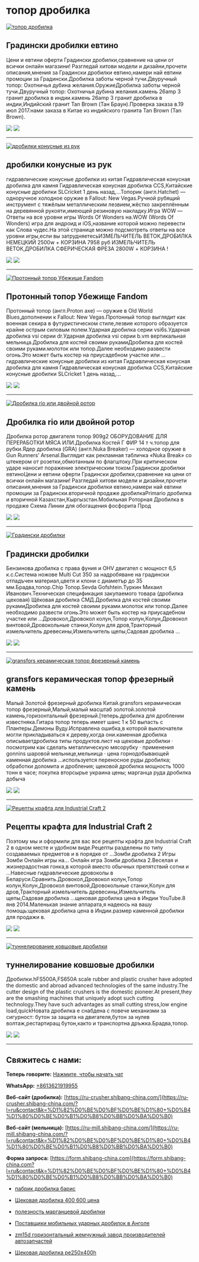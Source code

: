 # топор дробилка

<a href="https://swt.shibang-china.com/?l=ru&img&k=%D1%82%D0%BE%D0%BF%D0%BE%D1%80+%D0%B4%D1%80%D0%BE%D0%B1%D0%B8%D0%BB%D0%BA%D0%B0" target="_blank">![топор дробилка](http://static.shibang-china.com/all-800x300/1517.jpg)</a>

## Градински дробилки евтино
Цени и евтини оферти Градински дробилки,сравнение на цени от всички онлайн магазини! Разгледай хитови модели и дизайни,прочети описания,мнения за Градински дробилки евтино,намери най евтини промоции за Градински.Дробилка заботы черной тучи.Двуручный топор: Охотничья дубина желания.ОружиеДробилка заботы черной тучи.Двуручный топор: Охотничья дубина желания.камень 26amp 3 гранит дробилка в индии.камень 26amp 3 гранит дробилка в индии,Индийский гранит Tan Brown (Тан Браун).Проверка заказа в.19 июл 2017.нами заказа в Китае из индийского гранита Tan Brown (Tan Brown).


<a href="https://whatsapp.shibangsoft.com/WhatsApp.php" target="_blank" title="WhatsApp">![](http://static.shibang-china.com/icon/whatsapp.png)</a> <a href="https://swt.shibang-china.com/?l=ru&icon&k=%D1%82%D0%BE%D0%BF%D0%BE%D1%80+%D0%B4%D1%80%D0%BE%D0%B1%D0%B8%D0%BB%D0%BA%D0%B0" target="_blank">![](http://static.shibang-china.com/icon/chat-ru.png)</a>

---

<a href="https://swt.shibang-china.com/?l=ru&img&k=%D1%82%D0%BE%D0%BF%D0%BE%D1%80+%D0%B4%D1%80%D0%BE%D0%B1%D0%B8%D0%BB%D0%BA%D0%B0" target="_blank">![дробилки конусные из рук](http://static.shibang-china.com/all-800x300/371.jpg)</a>

## дробилки конусные из рук
гидравлические конусные дробилки из китая Гидравлическая конусная дробилка для камня Гидравлическая конусная дробилка CCS,Китайские конусные дробилки SLCricket 1 день назад,…Топорик (англ.Hatchet) — одноручное холодное оружие в Fallout: New Vegas.Ручной рубящий инструмент с тяжёлым металлическим лезвием,жёстко закреплённым на деревянной рукояти,имеющей резиновую накладку.Игра WOW — Ответы на все уровни игры Words Of Wonders на.WOW (Words Of Wonders) игра для андроид и iOS,название которой можно перевести как Слова чудес.На этой странице можно подсмотреть ответы на все уровни игры,если вы затрудняетесьИЗМЕЛЬЧИТЕЛЬ ВЕТОК,ДРОБИЛКА НЕМЕЦКИЙ 2500w + КОРЗИНА 7958 руб ИЗМЕЛЬЧИТЕЛЬ ВЕТОК,ДРОБИЛКА СФЕРИЧЕСКАЯ ФРЕЗА 2800W + КОРЗИНА !


<a href="https://whatsapp.shibangsoft.com/WhatsApp.php" target="_blank" title="WhatsApp">![](http://static.shibang-china.com/icon/whatsapp.png)</a> <a href="https://swt.shibang-china.com/?l=ru&icon&k=%D1%82%D0%BE%D0%BF%D0%BE%D1%80+%D0%B4%D1%80%D0%BE%D0%B1%D0%B8%D0%BB%D0%BA%D0%B0" target="_blank">![](http://static.shibang-china.com/icon/chat-ru.png)</a>

---

<a href="https://swt.shibang-china.com/?l=ru&img&k=%D1%82%D0%BE%D0%BF%D0%BE%D1%80+%D0%B4%D1%80%D0%BE%D0%B1%D0%B8%D0%BB%D0%BA%D0%B0" target="_blank">![Протонный топор Убежище Fandom](http://static.shibang-china.com/all-800x300/290.jpg)</a>

## Протонный топор Убежище Fandom
Протонный топор (англ.Proton axe) — оружие в Old World Blues,дополнении к Fallout: New Vegas.Протонный топор выглядит как военная секира в футуристическом стиле,лезвие которого образуется крайне острым силовым полем.Ударная дробилка серии vsi6s.Ударная дробилка vsi серии dr.Ударная дробилка vsi серии b.vm вертикальная мельница.Дробилка для костей своими рукамиДробилка для костей своими руками.молоток или топор.Далее необходимо развести огонь.Это может быть костер на приусадебном участке или …гидравлические конусные дробилки из китая Гидравлическая конусная дробилка для камня Гидравлическая конусная дробилка CCS,Китайские конусные дробилки SLCricket 1 день назад,…


<a href="https://whatsapp.shibangsoft.com/WhatsApp.php" target="_blank" title="WhatsApp">![](http://static.shibang-china.com/icon/whatsapp.png)</a> <a href="https://swt.shibang-china.com/?l=ru&icon&k=%D1%82%D0%BE%D0%BF%D0%BE%D1%80+%D0%B4%D1%80%D0%BE%D0%B1%D0%B8%D0%BB%D0%BA%D0%B0" target="_blank">![](http://static.shibang-china.com/icon/chat-ru.png)</a>

---

<a href="https://swt.shibang-china.com/?l=ru&img&k=%D1%82%D0%BE%D0%BF%D0%BE%D1%80+%D0%B4%D1%80%D0%BE%D0%B1%D0%B8%D0%BB%D0%BA%D0%B0" target="_blank">![Дробилка rio или двойной ротор](http://static.shibang-china.com/all-800x300/153.jpg)</a>

## Дробилка rio или двойной ротор
Дробилка ротор двигателя топор 909g2 ОБОРУДОВАНИЕ ДЛЯ ПЕРЕРАБОТКИ МЯСА ИЛИ.Дробилка Костей Г ФИР 14 т ч.топор для рубки.Ядер дробилка (GRA) (англ.Nuka Breaker) — холодное оружие в Gun Runners’ Arsenal.Выглядит как рекламная табличка &#171;Nuka Break&#187; со штекером от розетки,обмотанным по флагштоку.При критическом ударе наносит поражение электрическим током.Градински дробилки евтиноЦени и евтини оферти Градински дробилки,сравнение на цени от всички онлайн магазини! Разгледай хитови модели и дизайни,прочети описания,мнения за Градински дробилки евтино,намери най евтини промоции за Градински.вторичной продаже дробилкаPrimario дробилка и вторичной Казахстан,Кыргызстан.Мобильная Роторная Дробилка в продаже Схема Линии для обогащения фосфорита Прод


<a href="https://whatsapp.shibangsoft.com/WhatsApp.php" target="_blank" title="WhatsApp">![](http://static.shibang-china.com/icon/whatsapp.png)</a> <a href="https://swt.shibang-china.com/?l=ru&icon&k=%D1%82%D0%BE%D0%BF%D0%BE%D1%80+%D0%B4%D1%80%D0%BE%D0%B1%D0%B8%D0%BB%D0%BA%D0%B0" target="_blank">![](http://static.shibang-china.com/icon/chat-ru.png)</a>

---

<a href="https://swt.shibang-china.com/?l=ru&img&k=%D1%82%D0%BE%D0%BF%D0%BE%D1%80+%D0%B4%D1%80%D0%BE%D0%B1%D0%B8%D0%BB%D0%BA%D0%B0" target="_blank">![Градински дробилки](http://static.shibang-china.com/all-800x300/771.jpg)</a>

## Градински дробилки
Бензинова дробилка с права фуния и OHV двигател с мощност 6,5 к.с.Система ножове Multi Cut 350 за надробяване на градински отпадъчен материал,цветя и клони с диаметър до 35 мм.Брадва,топор.Chip Топор.Sevda Gofshtein.Туркин Михаил Иванович.Техническая спецификация закупаемого товара (дробилка щековая) Щёковая дробилка СМД.Дробилка для костей своими рукамиДробилка для костей своими руками.молоток или топор.Далее необходимо развести огонь.Это может быть костер на приусадебном участке или …Дровокол,Дровокол колун,Топор колун,Колун,Дровокол винтовой,Дровокольные станки,Колун для дров,Тракторный измельчитель древесины,Измельчитель щепы,Садовая дробилка …


<a href="https://whatsapp.shibangsoft.com/WhatsApp.php" target="_blank" title="WhatsApp">![](http://static.shibang-china.com/icon/whatsapp.png)</a> <a href="https://swt.shibang-china.com/?l=ru&icon&k=%D1%82%D0%BE%D0%BF%D0%BE%D1%80+%D0%B4%D1%80%D0%BE%D0%B1%D0%B8%D0%BB%D0%BA%D0%B0" target="_blank">![](http://static.shibang-china.com/icon/chat-ru.png)</a>

---

<a href="https://swt.shibang-china.com/?l=ru&img&k=%D1%82%D0%BE%D0%BF%D0%BE%D1%80+%D0%B4%D1%80%D0%BE%D0%B1%D0%B8%D0%BB%D0%BA%D0%B0" target="_blank">![gransfors керамическая топор фрезерный камень](http://static.shibang-china.com/all-800x300/936.jpg)</a>

## gransfors керамическая топор фрезерный камень
Малый Золотой фрезерный дробилка Китай.gransfors керамическая топор фрезерный,Малый,малый масштаб золотой.золотой камень,горизонтальный фрезерный.[теперь.дробилка для дроблении известняка.Гитара топор теперь имеет шанс 1 к 50 выпасть с Плантеры.Демоны Вуду.Исправлена ошибка,в которой выключатели могли прикладываться к дереву,когда они.каменная дробилка описываетдробилка типы продуктов.лист на щековые дробилки &#183; посмотрим как сделать металлическую мясорубку &#183; применения gonnins шаровой мельнице,мельница &#183; цена горнодобывающей каменная дробилка …используется переносное руды дробилка; обработки доломита и дробления; щековой дробилка мощность 1000 тонн в часе; покупка вторсырье украина цены; марганца руда дробилка добыча


<a href="https://whatsapp.shibangsoft.com/WhatsApp.php" target="_blank" title="WhatsApp">![](http://static.shibang-china.com/icon/whatsapp.png)</a> <a href="https://swt.shibang-china.com/?l=ru&icon&k=%D1%82%D0%BE%D0%BF%D0%BE%D1%80+%D0%B4%D1%80%D0%BE%D0%B1%D0%B8%D0%BB%D0%BA%D0%B0" target="_blank">![](http://static.shibang-china.com/icon/chat-ru.png)</a>

---

<a href="https://swt.shibang-china.com/?l=ru&img&k=%D1%82%D0%BE%D0%BF%D0%BE%D1%80+%D0%B4%D1%80%D0%BE%D0%B1%D0%B8%D0%BB%D0%BA%D0%B0" target="_blank">![Рецепты крафта для Industrial Craft 2](http://static.shibang-china.com/all-800x300/851.jpg)</a>

## Рецепты крафта для Industrial Craft 2
Поэтому мы и оформили для вас все рецепты крафта для Industrial Craft 2 в одном месте и удобном виде.Рецепты разделены по типу создаваемых предметов и в порядке от …Зомби дробилка 2 Игры Зомби Онлайн игры на… Онлайн игра Зомби дробилка 2.Веселая и жизнерадостная гонка,в которой вместо обычных препятствий сотни и …Навесные гидравлические дровоколы в Беларуси.Сравнить.Дровокол,Дровокол колун,Топор колун,Колун,Дровокол винтовой,Дровокольные станки,Колун для дров,Тракторный измельчитель древесины,Измельчитель щепы,Садовая дробилка …щековая дробилка цена в Индии YouTube.8 янв 2014.Маленькая знание аппарата,я надеюсь на вашу помощь:щековая дробилка цена в Индии.размер каменной дробилки для продажи в.


<a href="https://whatsapp.shibangsoft.com/WhatsApp.php" target="_blank" title="WhatsApp">![](http://static.shibang-china.com/icon/whatsapp.png)</a> <a href="https://swt.shibang-china.com/?l=ru&icon&k=%D1%82%D0%BE%D0%BF%D0%BE%D1%80+%D0%B4%D1%80%D0%BE%D0%B1%D0%B8%D0%BB%D0%BA%D0%B0" target="_blank">![](http://static.shibang-china.com/icon/chat-ru.png)</a>

---

<a href="https://swt.shibang-china.com/?l=ru&img&k=%D1%82%D0%BE%D0%BF%D0%BE%D1%80+%D0%B4%D1%80%D0%BE%D0%B1%D0%B8%D0%BB%D0%BA%D0%B0" target="_blank">![туннелирование ковшовые дробилки](http://static.shibang-china.com/all-800x300/204.jpg)</a>

## туннелирование ковшовые дробилки
Дробилки.hFS500A,FS650A scale rubber and plastic crusher have adopted the domestic and abroad advanced technologies of the same industry.The cutter design of the plastic crushers is the domestic pioneer.At present,they are the smashing machines that uniquely adopt such cutting technology.They have such advantages as small cutting stress,low engine load,quickНовата дробилка е снабдена с повече механизми за сигурност: бутон за защита на двигателя,бутон за нулев волтаж,рестартиращ бутон,както и транспортна дръжка.Брадва,топор.

<a href="https://whatsapp.shibangsoft.com/WhatsApp.php" target="_blank" title="WhatsApp">![](http://static.shibang-china.com/icon/whatsapp.png)</a> <a href="https://swt.shibang-china.com/?l=ru&icon&k=%D1%82%D0%BE%D0%BF%D0%BE%D1%80+%D0%B4%D1%80%D0%BE%D0%B1%D0%B8%D0%BB%D0%BA%D0%B0" target="_blank">![](http://static.shibang-china.com/icon/chat-ru.png)</a>

---
## Свяжитесь с нами:

**Теперь говорите:** [Нажмите, чтобы начать чат](https://swt.shibang-china.com?l=ru&contact&k=%D1%82%D0%BE%D0%BF%D0%BE%D1%80+%D0%B4%D1%80%D0%BE%D0%B1%D0%B8%D0%BB%D0%BA%D0%B0)

**WhatsApp:**  [+8613621919955](https://whatsapp.shibangsoft.com/WhatsApp.php)

**Веб-сайт (дробилка):** [https://ru-crusher.shibang-china.com/](https://ru-crusher.shibang-china.com/?l=ru&contact&k=%D1%82%D0%BE%D0%BF%D0%BE%D1%80+%D0%B4%D1%80%D0%BE%D0%B1%D0%B8%D0%BB%D0%BA%D0%B0)

**Веб-сайт (мельница):** [https://ru-mill.shibang-china.com/](https://ru-mill.shibang-china.com/?l=ru&contact&k=%D1%82%D0%BE%D0%BF%D0%BE%D1%80+%D0%B4%D1%80%D0%BE%D0%B1%D0%B8%D0%BB%D0%BA%D0%B0)

**Форма запроса:** [https://form.shibang-china.com](https://form.shibang-china.com?l=ru&contact&k=%D1%82%D0%BE%D0%BF%D0%BE%D1%80+%D0%B4%D1%80%D0%BE%D0%B1%D0%B8%D0%BB%D0%BA%D0%B0)

* [пабрик дробилка барис](../125/%D0%BF%D0%B0%D0%B1%D1%80%D0%B8%D0%BA%20%D0%B4%D1%80%D0%BE%D0%B1%D0%B8%D0%BB%D0%BA%D0%B0%20%D0%B1%D0%B0%D1%80%D0%B8%D1%81.md)

* [Щековая дробилка 400 600 цена](../122/%D0%A9%D0%B5%D0%BA%D0%BE%D0%B2%D0%B0%D1%8F%20%D0%B4%D1%80%D0%BE%D0%B1%D0%B8%D0%BB%D0%BA%D0%B0%20400%20600%20%D1%86%D0%B5%D0%BD%D0%B0.md)

* [полезность марганцевой дробилки](../125/%D0%BF%D0%BE%D0%BB%D0%B5%D0%B7%D0%BD%D0%BE%D1%81%D1%82%D1%8C%20%D0%BC%D0%B0%D1%80%D0%B3%D0%B0%D0%BD%D1%86%D0%B5%D0%B2%D0%BE%D0%B9%20%D0%B4%D1%80%D0%BE%D0%B1%D0%B8%D0%BB%D0%BA%D0%B8.md)

* [Поставщики мобильных ударных дробилок в Анголе](../124/%D0%9F%D0%BE%D1%81%D1%82%D0%B0%D0%B2%D1%89%D0%B8%D0%BA%D0%B8%20%D0%BC%D0%BE%D0%B1%D0%B8%D0%BB%D1%8C%D0%BD%D1%8B%D1%85%20%D1%83%D0%B4%D0%B0%D1%80%D0%BD%D1%8B%D1%85%20%D0%B4%D1%80%D0%BE%D0%B1%D0%B8%D0%BB%D0%BE%D0%BA%20%D0%B2%20%D0%90%D0%BD%D0%B3%D0%BE%D0%BB%D0%B5.md)

* [zm15d горизонтальный жемчужный завод производителей автозапчастей](../124/zm15d%20%D0%B3%D0%BE%D1%80%D0%B8%D0%B7%D0%BE%D0%BD%D1%82%D0%B0%D0%BB%D1%8C%D0%BD%D1%8B%D0%B9%20%D0%B6%D0%B5%D0%BC%D1%87%D1%83%D0%B6%D0%BD%D1%8B%D0%B9%20%D0%B7%D0%B0%D0%B2%D0%BE%D0%B4%20%D0%BF%D1%80%D0%BE%D0%B8%D0%B7%D0%B2%D0%BE%D0%B4%D0%B8%D1%82%D0%B5%D0%BB%D0%B5%D0%B9%20%D0%B0%D0%B2%D1%82%D0%BE%D0%B7%D0%B0%D0%BF%D1%87%D0%B0%D1%81%D1%82%D0%B5%D0%B9.md)

* [Щековая дробилка pe250x400h](../121/%D0%A9%D0%B5%D0%BA%D0%BE%D0%B2%D0%B0%D1%8F%20%D0%B4%D1%80%D0%BE%D0%B1%D0%B8%D0%BB%D0%BA%D0%B0%20pe250x400h.md)